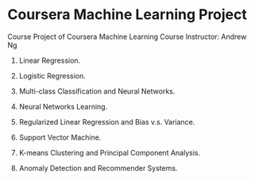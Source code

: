 # Coursera Machine Learning Project
Course Project of Coursera Machine Learning Course
Instructor: Andrew Ng

1. Linear Regression. 

2. Logistic Regression.

3. Multi-class Classification and Neural Networks.

4. Neural Networks Learning.

5. Regularized Linear Regression and Bias v.s. Variance. 

6. Support Vector Machine.

7. K-means Clustering and Principal Component Analysis. 

8. Anomaly Detection and Recommender Systems. 
